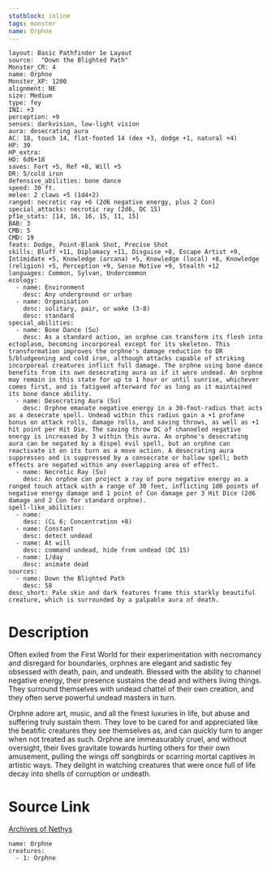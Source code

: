 ```yaml
---
statblock: inline
tags: monster
name: Orphne
---
```

```statblock
layout: Basic Pathfinder 1e Layout
source:  "Down the Blighted Path"
Monster_CR: 4
name: Orphne
Monster_XP: 1200
alignment: NE
size: Medium
type: fey
INI: +3
perception: +9
senses: darkvision, low-light vision
aura: desecrating aura
AC: 18, touch 14, flat-footed 14 (dex +3, dodge +1, natural +4)
HP: 39
HP_extra: 
HD: 6d6+18
saves: Fort +5, Ref +8, Will +5
DR: 5/cold iron
defensive_abilities: bone dance
speed: 30 ft.
melee: 2 claws +5 (1d4+2)
ranged: necrotic ray +6 (2d6 negative energy, plus 2 Con)
special_attacks: necrotic ray (2d6, DC 15)
pf1e_stats: [14, 16, 16, 15, 11, 15]
BAB: 3
CMB: 5
CMD: 19
feats: Dodge, Point-Blank Shot, Precise Shot
skills: Bluff +11, Diplomacy +11, Disguise +8, Escape Artist +9, Intimidate +5, Knowledge (arcana) +5, Knowledge (local) +8, Knowledge (religion) +5, Perception +9, Sense Motive +9, Stealth +12
languages: Common, Sylvan, Undercommon
ecology:
  - name: Environment
    desc: Any underground or urban
  - name: Organisation
    desc: solitary, pair, or wake (3-8)
    desc: standard
special_abilities:
  - name: Bone Dance (Su)
    desc: As a standard action, an orphne can transform its flesh into ectoplasm, becoming incorporeal except for its skeleton. This transformation improves the orphne's damage reduction to DR 5/bludgeoning and cold iron, although attacks capable of striking incorporeal creatures inflict full damage. The orphne using bone dance benefits from its own desecrating aura as if it were undead. An orphne may remain in this state for up to 1 hour or until sunrise, whichever comes first, and is fatigued afterward for as long as it maintained its bone dance ability.
  - name: Desecrating Aura (Su)
    desc: Orphne emanate negative energy in a 30-foot-radius that acts as a desecrate spell. Undead within this radius gain a +1 profane bonus on attack rolls, damage rolls, and saving throws, as well as +1 hit point per Hit Die. The saving throw DC of channeled negative energy is increased by 3 within this aura. An orphne's desecrating aura can be negated by a dispel evil spell, but an orphne can reactivate it on its turn as a move action. A desecrating aura suppresses and is suppressed by a consecrate or hallow spell; both effects are negated within any overlapping area of effect.
  - name: Necrotic Ray (Su)
    desc: An orphne can project a ray of pure negative energy as a ranged touch attack with a range of 30 feet, inflicting 1d6 points of negative energy damage and 1 point of Con damage per 3 Hit Dice (2d6 damage and 2 Con for standard orphne).
spell-like_abilities:
  - name:
    desc: (CL 6; Concentration +8)
  - name: Constant
    desc: detect undead
  - name: At will
    desc: command undead, hide from undead (DC 15)
  - name: 1/day
    desc: animate dead
sources:
  - name: Down the Blighted Path
    desc: 58
desc_short: Pale skin and dark features frame this starkly beautiful creature, which is surrounded by a palpable aura of death.
```
# Description
Often exiled from the First World for their experimentation with necromancy and disregard for boundaries, orphnes are elegant and sadistic fey obsessed with death, pain, and undeath. Blessed with the ability to channel negative energy, their presence sustains the dead and withers living things. They surround themselves with undead chattel of their own creation, and they often serve powerful undead masters in turn.

Orphne adore art, music, and all the finest luxuries in life, but abuse and suffering truly sustain them. They love to be cared for and appreciated like the beatific creatures they see themselves as, and can quickly turn to anger when not treated as such. Orphne are immeasurably cruel, and without oversight, their lives gravitate towards hurting others for their own amusement, pulling the wings off songbirds or scarring mortal captives in artistic ways. They delight in watching creatures that were once full of life decay into shells of corruption or undeath.
# Source Link
[Archives of Nethys](https://aonprd.com/MonsterDisplay.aspx?ItemName=Orphne)
```encounter-table
name: Orphne
creatures:
  - 1: Orphne
```
